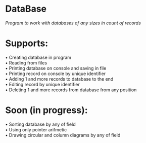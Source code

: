 # DataBase

<i>Program to work with databases of any sizes in count of records</i>

# Supports:
  • Creating database in program <br>
  • Reading from files <br>
  • Printing database on console and saving in file <br>
  • Printing record on console by unique identifier <br>
  • Adding 1 and more records to database to the end <br>
  • Editing record by unique identifier <br>
  • Deleting 1 and more records from database from any position <br>

# Soon (in progress):
  • Sorting database by any of field <br>
  • Using only pointer arifmetic <br>
  • Drawing circular and column diagrams by any of field <br>
